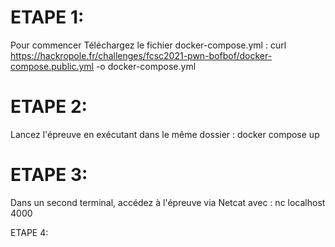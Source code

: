 # ETAPE 1:
Pour commencer Téléchargez le fichier docker-compose.yml : curl https://hackropole.fr/challenges/fcsc2021-pwn-bofbof/docker-compose.public.yml -o docker-compose.yml

# ETAPE 2:
Lancez l'épreuve en exécutant dans le même dossier : docker compose up

# ETAPE 3:
Dans un second terminal, accédez à l'épreuve via Netcat avec :
nc localhost 4000

ETAPE 4:
